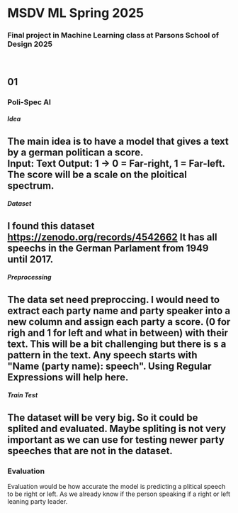 # MSDV ML Spring 2025 
### Final project in Machine Learning class at Parsons School of Design 2025 
<br>

## 01 
### Poli-Spec AI

##### Idea 
The main idea is to have a model that gives a text by a german politican a score. <br> 
Input: Text 
Output: 1 -> 0 = Far-right, 1 = Far-left. 
The score will be a scale on the ploitical spectrum. 
----
##### Dataset
I found this dataset https://zenodo.org/records/4542662
It has all speechs in the German Parlament from 1949 until 2017.
----
##### Preprocessing 
The data set need preproccing. I would need to extract each party name and party speaker into a new column and assign each party a score. (0 for righ and 1 for left and what in between) with their text. 
This will be a bit challenging but there is s a pattern in the text. Any speech starts with "Name (party name): speech". Using Regular Expressions will help here. 
----
##### Train Test 
The dataset will be very big. So it could be splited and evaluated. 
Maybe spliting is not very important as we can use for testing newer party speeches that are not in the dataset. 
----
### Evaluation 
Evaluation would be how accurate the model is predicting a plitical speech to be right or left. As we already know if the person speaking if a right or left leaning party leader. 
